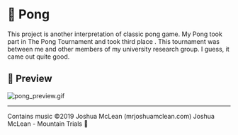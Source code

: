 # 🏓 Pong

This project is another interpretation of classic pong game. My Pong took part in The Pong Tournament and took third place . This tournament was between me and other members of my university research group. I guess, it came out quite good. 


## 👀 Preview

![pong_preview.gif](pong_preview.gif)

---

Contains music ©2019 Joshua McLean (mrjoshuamclean.com)
Joshua McLean - Mountain Trials 🎵 
